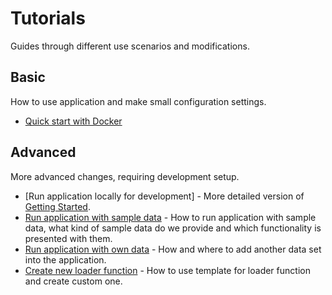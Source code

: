 # Tutorials

Guides through different use scenarios and modifications.

## Basic

How to use application and make small configuration settings.

- [Quick start with Docker](./quick-start.md) 

## Advanced

More advanced changes, requiring development setup.

- [Run application locally for development] - More detailed version of [Getting Started](../getting-started/run-application.md).
- [Run application with sample data](./advanced/run-application-with-sample-data.md) - How to run application with sample data, what kind of sample data do we provide and which functionality is presented with them.
- [Run application with own data](./advanced/run-application-with-own-data.md) - How and where to add another data set into the application.
- [Create new loader function](./advanced/create-new-loader-function-from-template.md) - How to use template for loader function and create custom one.
